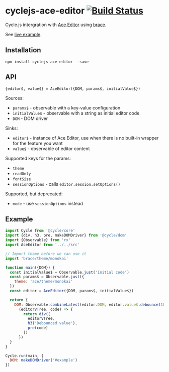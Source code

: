 # cyclejs-ace-editor [![Build Status](https://travis-ci.org/tommy-the-runner/cyclejs-ace-editor.svg?branch=master)](https://travis-ci.org/tommy-the-runner/cyclejs-ace-editor)

Cycle.js intergration with [Ace Editor](https://ace.c9.io/) using
[brace](https://github.com/thlorenz/brace).

See [live example](https://tommy-the-runner.github.io/cyclejs-ace-editor/).

## Installation

```
npm install cyclejs-ace-editor --save
```

## API

```
{editor$, value$} = AceEditor({DOM, params$, initialValue$})
```

Sources:

 - `params$` - observable with a key-value configuration
 - `initialValue$` - observable with a string as initial editor code
 - `DOM` - DOM driver

Sinks:

 - `editor$` - instance of Ace Editor, use when there is no built-in wrapper for the feature you want
 - `value$` - observable of editor content


Supported keys for the params:
 - `theme`
 - `readOnly`
 - `fontSize`
 - `sessionOptions` - calls `editor.session.setOptions()`
 
Supported, but deprecated: 
 - `mode` - use `sessionOptions` instead

## Example

```js
import Cycle from '@cycle/core'
import {div, h3, pre, makeDOMDriver} from '@cycle/dom'
import {Observable} from 'rx'
import AceEditor from '../../src'

// Import theme before we can use it
import 'brace/theme/monokai'

function main({DOM}) {
  const initialValue$ = Observable.just('Initial code')
  const params$ = Observable.just({
    theme: 'ace/theme/monokai'
  })
  const editor = AceEditor({DOM, params$, initialValue$})

  return {
    DOM: Observable.combineLatest(editor.DOM, editor.value$.debounce(100),
      (editorVTree, code) => {
        return div([
          editorVTree,
          h3('Debounced value'),
          pre(code)
        ])
      })
  }
}

Cycle.run(main, {
  DOM: makeDOMDriver('#example')
})
```

